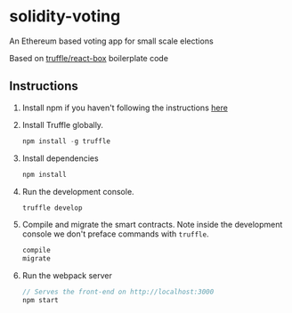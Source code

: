 # solidity-voting
An Ethereum based voting app for small scale elections

Based on [truffle/react-box](https://github.com/truffle-box/react-box) boilerplate code

## Instructions
1. Install npm if you haven't following the instructions [here](https://docs.npmjs.com/getting-started/installing-node)

2. Install Truffle globally.
    ```javascript
    npm install -g truffle
    ```
3. Install dependencies
    ```javascript
    npm install
    ```
4. Run the development console.
    ```javascript
    truffle develop
    ```
4. Compile and migrate the smart contracts. Note inside the development console we don't preface commands with `truffle`.
    ```javascript
    compile
    migrate
    ```
5. Run the webpack server
    ```javascript
    // Serves the front-end on http://localhost:3000
    npm start
    ```
